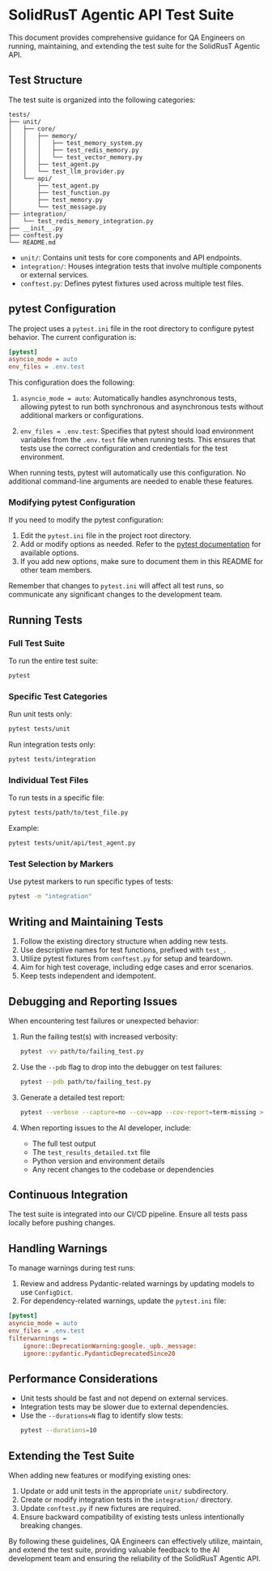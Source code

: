 # SolidRusT Agentic API Test Suite

This document provides comprehensive guidance for QA Engineers on running, maintaining, and extending the test suite for the SolidRusT Agentic API.

## Test Structure

The test suite is organized into the following categories:

```
tests/
├── unit/
│   ├── core/
│   │   ├── memory/
│   │   │   ├── test_memory_system.py
│   │   │   ├── test_redis_memory.py
│   │   │   └── test_vector_memory.py
│   │   ├── test_agent.py
│   │   └── test_llm_provider.py
│   └── api/
│       ├── test_agent.py
│       ├── test_function.py
│       ├── test_memory.py
│       └── test_message.py
├── integration/
│   └── test_redis_memory_integration.py
├── __init__.py
├── conftest.py
└── README.md
```

- `unit/`: Contains unit tests for core components and API endpoints.
- `integration/`: Houses integration tests that involve multiple components or external services.
- `conftest.py`: Defines pytest fixtures used across multiple test files.

## pytest Configuration

The project uses a `pytest.ini` file in the root directory to configure pytest behavior. The current configuration is:

```ini
[pytest]
asyncio_mode = auto
env_files = .env.test
```

This configuration does the following:

1. `asyncio_mode = auto`: Automatically handles asynchronous tests, allowing pytest to run both synchronous and asynchronous tests without additional markers or configurations.

2. `env_files = .env.test`: Specifies that pytest should load environment variables from the `.env.test` file when running tests. This ensures that tests use the correct configuration and credentials for the test environment.

When running tests, pytest will automatically use this configuration. No additional command-line arguments are needed to enable these features.

### Modifying pytest Configuration

If you need to modify the pytest configuration:

1. Edit the `pytest.ini` file in the project root directory.
2. Add or modify options as needed. Refer to the [pytest documentation](https://docs.pytest.org/en/stable/reference/customize.html) for available options.
3. If you add new options, make sure to document them in this README for other team members.

Remember that changes to `pytest.ini` will affect all test runs, so communicate any significant changes to the development team.

## Running Tests

### Full Test Suite

To run the entire test suite:

```bash
pytest
```

### Specific Test Categories

Run unit tests only:
```bash
pytest tests/unit
```

Run integration tests only:
```bash
pytest tests/integration
```

### Individual Test Files

To run tests in a specific file:
```bash
pytest tests/path/to/test_file.py
```

Example:
```bash
pytest tests/unit/api/test_agent.py
```

### Test Selection by Markers

Use pytest markers to run specific types of tests:
```bash
pytest -m "integration"
```

## Writing and Maintaining Tests

1. Follow the existing directory structure when adding new tests.
2. Use descriptive names for test functions, prefixed with `test_`.
3. Utilize pytest fixtures from `conftest.py` for setup and teardown.
4. Aim for high test coverage, including edge cases and error scenarios.
5. Keep tests independent and idempotent.

## Debugging and Reporting Issues

When encountering test failures or unexpected behavior:

1. Run the failing test(s) with increased verbosity:
   ```bash
   pytest -vv path/to/failing_test.py
   ```

2. Use the `--pdb` flag to drop into the debugger on test failures:
   ```bash
   pytest --pdb path/to/failing_test.py
   ```

3. Generate a detailed test report:
   ```bash
   pytest --verbose --capture=no --cov=app --cov-report=term-missing > test_results_detailed.txt
   ```

4. When reporting issues to the AI developer, include:
   - The full test output
   - The `test_results_detailed.txt` file
   - Python version and environment details
   - Any recent changes to the codebase or dependencies

## Continuous Integration

The test suite is integrated into our CI/CD pipeline. Ensure all tests pass locally before pushing changes.

## Handling Warnings

To manage warnings during test runs:

1. Review and address Pydantic-related warnings by updating models to use `ConfigDict`.
2. For dependency-related warnings, update the `pytest.ini` file:

```ini
[pytest]
asyncio_mode = auto
env_files = .env.test
filterwarnings =
    ignore::DeprecationWarning:google._upb._message:
    ignore::pydantic.PydanticDeprecatedSince20
```

## Performance Considerations

- Unit tests should be fast and not depend on external services.
- Integration tests may be slower due to external dependencies.
- Use the `--durations=N` flag to identify slow tests:
  ```bash
  pytest --durations=10
  ```

## Extending the Test Suite

When adding new features or modifying existing ones:

1. Update or add unit tests in the appropriate `unit/` subdirectory.
2. Create or modify integration tests in the `integration/` directory.
3. Update `conftest.py` if new fixtures are required.
4. Ensure backward compatibility of existing tests unless intentionally breaking changes.

By following these guidelines, QA Engineers can effectively utilize, maintain, and extend the test suite, providing valuable feedback to the AI development team and ensuring the reliability of the SolidRusT Agentic API.
